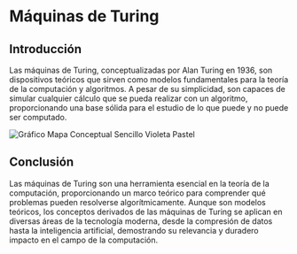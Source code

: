 # Máquinas de Turing

## Introducción
Las máquinas de Turing, conceptualizadas por Alan Turing en 1936, son dispositivos teóricos que sirven como modelos fundamentales para la teoría de la computación y algoritmos. 
A pesar de su simplicidad, son capaces de simular cualquier cálculo que se pueda realizar con un algoritmo, proporcionando una base sólida para el estudio de lo que puede y no puede ser computado.

![Gráfico Mapa Conceptual Sencillo Violeta Pastel](https://github.com/DonovanFranco/Lenguajes_Automatas_1/assets/161343179/4f99567e-d8b2-4501-a6e2-455a6f43580f)


## Conclusión
Las máquinas de Turing son una herramienta esencial en la teoría de la computación, proporcionando un marco teórico para comprender qué problemas pueden resolverse algorítmicamente.
Aunque son modelos teóricos, los conceptos derivados de las máquinas de Turing se aplican en diversas áreas de la tecnología moderna, desde la compresión de datos hasta la inteligencia artificial, 
demostrando su relevancia y duradero impacto en el campo de la computación.
